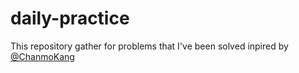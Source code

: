# daily-practice
This repository gather for problems that I've been solved inpired by [@ChanmoKang](https://github.com/ChangmoKang)
